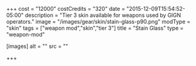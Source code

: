 +++
cost = "12000"
costCredits = "320"
date = "2015-12-09T15:54:52-05:00"
description = "Tier 3 skin available for weapons used by GIGN operators."
image = "/images/gear/skin/stain-glass-p90.png"
modType = "skin"
tags = ["weapon mod","skin","tier 3"]
title = "Stain Glass"
type = "weapon-mod"

[images]
  alt = ""
  src = ""

+++
